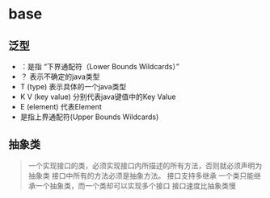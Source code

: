 # base

## 泛型

- <? super T>：是指 “下界通配符（Lower Bounds Wildcards）”
- ？ 表示不确定的java类型
- T (type) 表示具体的一个java类型
- K V (key value) 分别代表java键值中的Key Value
- E (element) 代表Element
- <? extends T>是指上界通配符(Upper Bounds Wildcards)

## 抽象类

> 一个实现接口的类，必须实现接口内所描述的所有方法，否则就必须声明为抽象类
接口中所有的方法必须是抽象方法。
接口支持多继承
一个类只能继承一个抽象类，而一个类却可以实现多个接口
接口速度比抽象类慢
